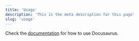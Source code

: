 ```yaml
---
title: 'Usage'
description: 'This is the meta description for this page'
slug: 'usage'
---
```


Check the [documentation](https://docusaurus.io) for how to use Docusaurus.
